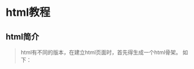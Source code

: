 # html教程
## html简介
> html有不同的版本，在建立html页面时，首先得生成一个html骨架。
> 如下：
> <!DOCTYPE html>
> <html>
> <head>
> <title>页面标题</title>
> </head>
> <body>
> </body>
> </html>
